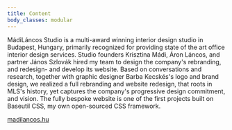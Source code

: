 ```yaml
---
title: Content
body_classes: modular
---
```


MádiLáncos Studio is a multi-award winning interior design studio in Budapest, Hungary, primarily recognized for providing state of the art office interior design services. Studio founders Krisztina Mádi, Áron Láncos, and partner János Szlovák hired my team to design the company's rebranding, and redesign- and develop its website. Based on conversations and research, together with graphic designer Barba Kecskés's logo and brand design, we realized a full rebranding and website redesign, that roots in MLS's history, yet captures the company's progressive design commitment, and vision. The fully bespoke website is one of the first projects built on Baseutil CSS, my own open-sourced CSS framework.

[madilancos.hu](https://madilancos.hu)